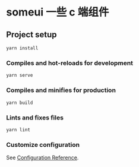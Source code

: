 <!--
 * @Author: shangkuikui
 * @Date: 2020-09-16 12:01:11
 * @LastEditTime: 2020-09-16 17:50:43
 * @LastEditors: shangkuikui
 * @FilePath: /someui/README.md
-->

# someui 一些 c 端组件

## Project setup

```
yarn install
```

### Compiles and hot-reloads for development

```
yarn serve
```

### Compiles and minifies for production

```
yarn build
```

### Lints and fixes files

```
yarn lint
```

### Customize configuration

See [Configuration Reference](https://cli.vuejs.org/config/).
